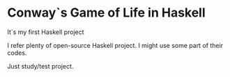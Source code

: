 # Conway`s Game of Life in Haskell

It`s my first Haskell project

I refer plenty of open-source Haskell project. I might use some part of their codes.

Just study/test project.